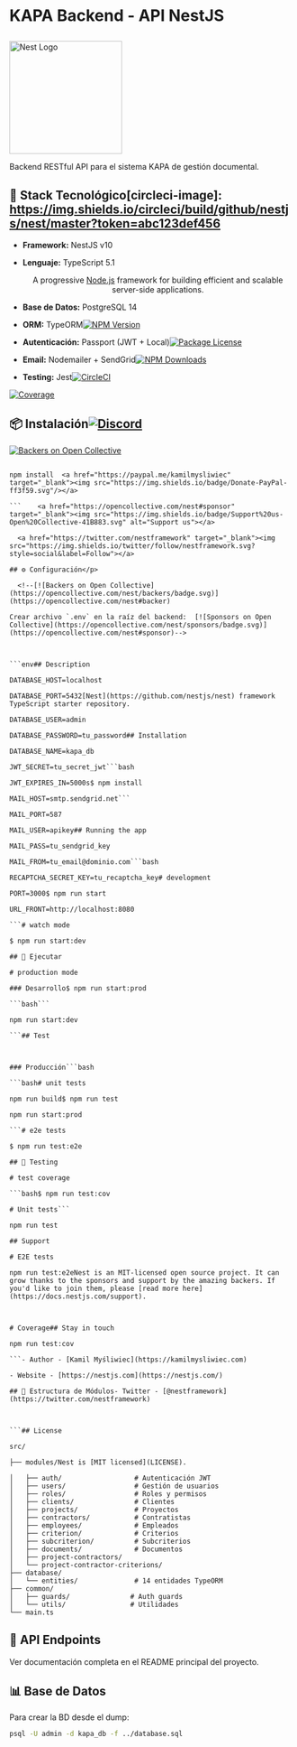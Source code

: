 # KAPA Backend - API NestJS<p align="center">

  <a href="http://nestjs.com/" target="blank"><img src="https://nestjs.com/img/logo-small.svg" width="200" alt="Nest Logo" /></a>

Backend RESTful API para el sistema KAPA de gestión documental.</p>



## 🚀 Stack Tecnológico[circleci-image]: https://img.shields.io/circleci/build/github/nestjs/nest/master?token=abc123def456

[circleci-url]: https://circleci.com/gh/nestjs/nest

- **Framework:** NestJS v10

- **Lenguaje:** TypeScript 5.1  <p align="center">A progressive <a href="http://nodejs.org" target="_blank">Node.js</a> framework for building efficient and scalable server-side applications.</p>

- **Base de Datos:** PostgreSQL 14    <p align="center">

- **ORM:** TypeORM<a href="https://www.npmjs.com/~nestjscore" target="_blank"><img src="https://img.shields.io/npm/v/@nestjs/core.svg" alt="NPM Version" /></a>

- **Autenticación:** Passport (JWT + Local)<a href="https://www.npmjs.com/~nestjscore" target="_blank"><img src="https://img.shields.io/npm/l/@nestjs/core.svg" alt="Package License" /></a>

- **Email:** Nodemailer + SendGrid<a href="https://www.npmjs.com/~nestjscore" target="_blank"><img src="https://img.shields.io/npm/dm/@nestjs/common.svg" alt="NPM Downloads" /></a>

- **Testing:** Jest<a href="https://circleci.com/gh/nestjs/nest" target="_blank"><img src="https://img.shields.io/circleci/build/github/nestjs/nest/master" alt="CircleCI" /></a>

<a href="https://coveralls.io/github/nestjs/nest?branch=master" target="_blank"><img src="https://coveralls.io/repos/github/nestjs/nest/badge.svg?branch=master#9" alt="Coverage" /></a>

## 📦 Instalación<a href="https://discord.gg/G7Qnnhy" target="_blank"><img src="https://img.shields.io/badge/discord-online-brightgreen.svg" alt="Discord"/></a>

<a href="https://opencollective.com/nest#backer" target="_blank"><img src="https://opencollective.com/nest/backers/badge.svg" alt="Backers on Open Collective" /></a>

```bash<a href="https://opencollective.com/nest#sponsor" target="_blank"><img src="https://opencollective.com/nest/sponsors/badge.svg" alt="Sponsors on Open Collective" /></a>

npm install  <a href="https://paypal.me/kamilmysliwiec" target="_blank"><img src="https://img.shields.io/badge/Donate-PayPal-ff3f59.svg"/></a>

```    <a href="https://opencollective.com/nest#sponsor"  target="_blank"><img src="https://img.shields.io/badge/Support%20us-Open%20Collective-41B883.svg" alt="Support us"></a>

  <a href="https://twitter.com/nestframework" target="_blank"><img src="https://img.shields.io/twitter/follow/nestframework.svg?style=social&label=Follow"></a>

## ⚙️ Configuración</p>

  <!--[![Backers on Open Collective](https://opencollective.com/nest/backers/badge.svg)](https://opencollective.com/nest#backer)

Crear archivo `.env` en la raíz del backend:  [![Sponsors on Open Collective](https://opencollective.com/nest/sponsors/badge.svg)](https://opencollective.com/nest#sponsor)-->



```env## Description

DATABASE_HOST=localhost

DATABASE_PORT=5432[Nest](https://github.com/nestjs/nest) framework TypeScript starter repository.

DATABASE_USER=admin

DATABASE_PASSWORD=tu_password## Installation

DATABASE_NAME=kapa_db

JWT_SECRET=tu_secret_jwt```bash

JWT_EXPIRES_IN=5000s$ npm install

MAIL_HOST=smtp.sendgrid.net```

MAIL_PORT=587

MAIL_USER=apikey## Running the app

MAIL_PASS=tu_sendgrid_key

MAIL_FROM=tu_email@dominio.com```bash

RECAPTCHA_SECRET_KEY=tu_recaptcha_key# development

PORT=3000$ npm run start

URL_FRONT=http://localhost:8080

```# watch mode

$ npm run start:dev

## 🏃 Ejecutar

# production mode

### Desarrollo$ npm run start:prod

```bash```

npm run start:dev

```## Test



### Producción```bash

```bash# unit tests

npm run build$ npm run test

npm run start:prod

```# e2e tests

$ npm run test:e2e

## 🧪 Testing

# test coverage

```bash$ npm run test:cov

# Unit tests```

npm run test

## Support

# E2E tests

npm run test:e2eNest is an MIT-licensed open source project. It can grow thanks to the sponsors and support by the amazing backers. If you'd like to join them, please [read more here](https://docs.nestjs.com/support).



# Coverage## Stay in touch

npm run test:cov

```- Author - [Kamil Myśliwiec](https://kamilmysliwiec.com)

- Website - [https://nestjs.com](https://nestjs.com/)

## 📁 Estructura de Módulos- Twitter - [@nestframework](https://twitter.com/nestframework)



```## License

src/

├── modules/Nest is [MIT licensed](LICENSE).

│   ├── auth/                  # Autenticación JWT
│   ├── users/                 # Gestión de usuarios
│   ├── roles/                 # Roles y permisos
│   ├── clients/               # Clientes
│   ├── projects/              # Proyectos
│   ├── contractors/           # Contratistas
│   ├── employees/             # Empleados
│   ├── criterion/             # Criterios
│   ├── subcriterion/          # Subcriterios
│   ├── documents/             # Documentos
│   ├── project-contractors/
│   └── project-contractor-criterions/
├── database/
│   └── entities/              # 14 entidades TypeORM
├── common/
│   ├── guards/               # Auth guards
│   └── utils/                # Utilidades
└── main.ts
```

## 🔌 API Endpoints

Ver documentación completa en el README principal del proyecto.

## 📊 Base de Datos

Para crear la BD desde el dump:

```bash
psql -U admin -d kapa_db -f ../database.sql
```
